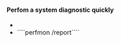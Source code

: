 <h4>Perfom a system diagnostic quickly</h4>
<ul>
  <li><Ctrl + r></li>
  <li>````perfmon /report````</li>
 </ul>
 
